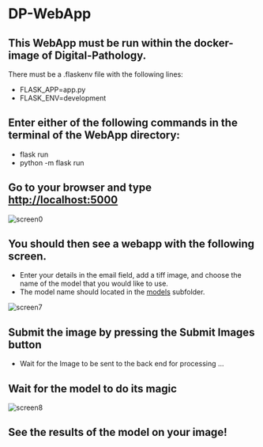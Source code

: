 # DP-WebApp

## This WebApp must be run within the docker-image of Digital-Pathology.
There must be a .flaskenv file with the following lines:
- FLASK_APP=app.py
- FLASK_ENV=development

## Enter either of the following commands in the terminal of the WebApp directory:
* flask run
* python -m flask run

## Go to your browser and type [ http://localhost:5000 ](http::/localhost:5000)
![screen0](https://user-images.githubusercontent.com/69324309/168503317-61b9f8b9-ef3b-42d6-8e4b-3e2dbf5ee0c3.png)

## You should then see a webapp with the following screen. 
* Enter your details in the email field, add a tiff image, and choose the name of the model that you would like to use.
* The model name should located in the [models](models) subfolder.

![screen7](https://user-images.githubusercontent.com/69324309/168503802-0a5f0f13-2a81-4210-8abf-be5846d39303.png)

## Submit the image by pressing the Submit Images button
* Wait for the Image to be sent to the back end for processing ...

## Wait for the model to do its magic
![screen8](https://user-images.githubusercontent.com/69324309/168503995-340e5720-e903-445c-b6f9-cf700b34d44b.png)

## See the results of the model on your image!
